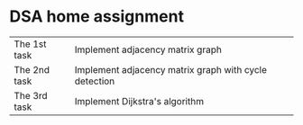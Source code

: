 <h1>DSA home assignment</h1>
<table>
    <tr>
        <td>The 1st task</td>
        <td>Implement adjacency matrix graph</td>
    </tr>
    <tr>
        <td>The 2nd task</td>
        <td>Implement adjacency matrix graph with cycle detection</td>
    </tr>
    <tr>
        <td>The 3rd task</td>
        <td>Implement Dijkstra's algorithm</td>
    </tr>
</table>